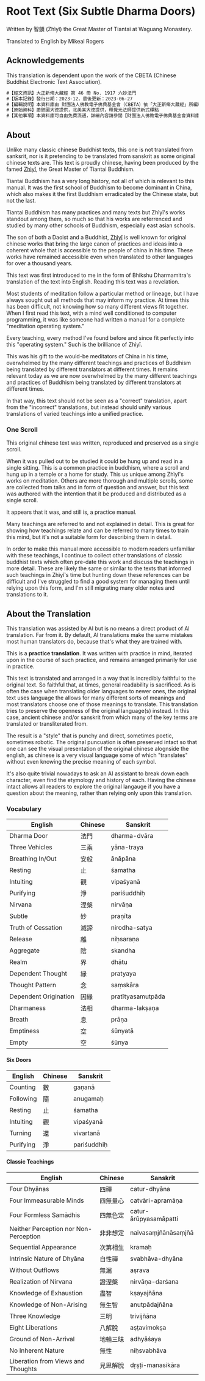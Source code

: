 # Root Text (Six Subtle Dharma Doors)

Written by 智顗 (Zhìyǐ) the Great Master of Tiantai at Waguang Monastery.

Translated to English by Mikeal Rogers

## Acknowledgements

This translation is dependent upon the work of the CBETA (Chinese Buddhist Electronic Text Association).

```txt
#【經文資訊】大正新脩大藏經 第 46 冊 No. 1917 六妙法門
#【版本記錄】發行日期：2023-12，最後更新：2023-06-27
#【編輯說明】本資料庫由 財團法人佛教電子佛典基金會（CBETA）依「大正新脩大藏經」所編輯
#【原始資料】蕭鎮國大德提供，北美某大德提供，釋覺光法師提供新式標點
#【其他事項】本資料庫可自由免費流通，詳細內容請參閱【財團法人佛教電子佛典基金會資料庫版權宣告】
```

## About

Unlike many classic chinese Buddhist texts, this one is not translated from sanksrit, nor is it pretending to be translated from sanskrit as some original chinese texts are. This text is proudly chinese, having been produced by the famed [Zhìyǐ](https://en.wikipedia.org/wiki/Zhiyi), the Great Master of Tiantai Buddhism.

Tiantai Buddhism has a very long history, not all of which is relevant to this manual. It was the first school of Buddhism to become dominant in China, which also makes it the first Buddhism erradicated by the Chinese state, but not the last.

Tiantai Buddhism has many practices and many texts but Zhìyǐ's works standout among them, so much so that his works are referrenced and studied by many other schools of Buddhism, especially east asian schools.

The son of both a Daoist and a Buddhist, [Zhìyǐ](https://en.wikipedia.org/wiki/Zhiyi) is well known for original chinese works that bring the large canon of practices and ideas into a coherent whole that is accessible to the people of china in his time. These works have remained accessible even when translated to other languages for over a thousand years.

This text was first introduced to me in the form of Bhikshu Dharmamitra's translation of the text into English. Reading this text was a revelation.

Most students of meditation follow a particular method or lineage, but I have always sought out all methods that may inform my practice. At times this has been difficult, not knowing how so many different views fit together. When I first read this text, with a mind well conditioned to computer programming, it was like someone had written a manual for a complete "meditation operating system."

Every teaching, every method I've found before and since fit perfectly into this "operating system." Such is the brilliance of Zhìyǐ.

This was his gift to the would-be meditators of China in his time, overwhelmed by the many different teachings and practices of Buddhism being translated by different translators at different times. It remains relevant today as we are now overwhelmed by the many different teachings and practices of Buddhism being translated by different translators at different times.

In that way, this text should not be seen as a "correct" translation, apart from the "incorrect" translations, but instead should unify various translations of varied teachings into a unified practice.

### One Scroll

This original chinese text was written, reproduced and preserved as a single scroll.

When it was pulled out to be studied it could be hung up and read in a single sitting. This is a common practice in buddhism, where a scroll and hung up in a temple or a home for study. This us unique among Zhìyǐ's works on meditation. Others are more thorough and multiple scrolls, some are collected from talks and in form of question and answer, but this text was authored with the intention that it be produced and distributed as a single scroll.

It appears that it was, and still is, a practice manual.

Many teachings are referred to and not explained in detail. This is great for showing how teachings relate and can be referred to many times to train this mind, but it's not a suitable form for describing them in detail.

In order to make this manual more accessible to modern readers unfamiliar with these teachings, I continue to collect other translations of  classic buddhist texts which often pre-date this work and discuss the teachings in more detail. These are likely the same or similar to the texts that informed such teachings in  Zhìyǐ's time but hunting down these references can be difficult and I've struggled to find a good system for managing them until relying upon this form, and I'm still migrating many older notes and translations to it.

## About the Translation

This translation was assisted by AI but is no means a direct product of AI translation. Far from it. By default, AI translations make the same mistakes most human translators do, because that's what they are trained with.

This is a **practice translation**. It was written with practice in mind, iterated upon in the course of such practice, and remains arranged primarily for use in practice.

This text is translated and arranged in a way that is incredibly faithful to the original text. So faithful that, at times, general readability is sacrificed. As is often the case when translating older languages to newer ones, the original text uses language the allows for many different sorts of meanings and most translators choose one of those meanings to translate. This translation tries to preserve the openness of the original language(s) instead. In this case, ancient chinese and/or sanskrit from which many of the key terms are translated or transliterated from.

The result is a "style" that is punchy and direct, sometimes poetic, sometimes robotic. The original puncuation is often preserved intact so that one can see the visual presentation of the original chinese alognside the english, as chinese is a very visual language some of which "translates" without even knowing the precise meaning of each symbol.

It's also quite trivial nowadays to ask an AI assistant to break down each character, even find the etymology and history of each. Having the chinese intact allows all readers to explore the original langauge if you have a question about the meaning, rather than relying only upon this translation.

### Vocabulary

| English           | Chinese       | Sanskrit         |
|-------------------|---------------|------------------|
| Dharma Door       | 法門          | dharma-dvāra     |
| Three Vehicles    | 三乘          | yāna-traya       |
| Breathing In/Out  | 安般          | ānāpāna          |
| Resting           | 止            | śamatha          |
| Intuiting         | 觀            | vipaśyanā        |
| Purifying         | 淨            | pariśuddhiḥ      |
| Nirvana           | 涅槃          | nirvāṇa          |
| Subtle            | 妙            | praṇīta          |
| Truth of Cessation| 滅諦          | nirodha-satya    |
| Release           | 離            | niḥsaraṇa        |
| Aggregate         | 陰            | skandha          |
| Realm             | 界            | dhātu            |
| Dependent Thought | 縁            | pratyaya         |
| Thought Pattern   | 念            | saṃskāra         |
| Dependent Origination             | 因緣          | pratītyasamutpāda |
| Dharmaness                        | 法相          | dharma-lakṣaṇa    |
| Breath                            | 息            | prāṇa             |
| Emptiness                         | 空            | śūnyatā           |
| Empty                             | 空            | śūnya           |

#### Six Doors

| English            | Chinese       | Sanskrit         |
|--------------------|---------------|------------------|
| Counting           | 數            | gaṇanā           |
| Following          | 隨            | anugamaḥ         |
| Resting            | 止            | śamatha          |
| Intuiting          | 觀            | vipaśyanā        |
| Turning            | 還            | vivartanā        |
| Purifying          | 淨            | pariśuddhiḥ      |

#### Classic Teachings

| English                           | Chinese       | Sanskrit         |
|-----------------------------------|---------------|------------------|
| Four Dhyānas                      | 四禪          | catur-dhyāna     |
| Four Immeasurable Minds           | 四無量心      | catvāri-apramāṇa   |
| Four Formless Samādhis            | 四無色定      | catur-ārūpyasamāpatti  |
| Neither Perception nor Non-Perception | 非非想定   | naivasaṃjñānāsaṃjñā  |
| Sequential Appearance             | 次第相生      | kramaḥ                   |
| Intrinsic Nature of Dhyāna        | 自性禪        | svabhāva-dhyāna     |
| Without Outflows                  | 無漏          | aṣrava           |
| Realization of Nirvana            | 證涅槃        | nirvāṇa-darśana           |
| Knowledge of Exhaustion           | 盡智          | kṣayajñāna       |
| Knowledge of Non-Arising          | 無生智        | anutpādajñāna    |
| Three Knowledge                   | 三明          | trivijñāna       |
| Eight Liberations                 | 八解脫        | aṣṭavimokṣa      |
| Ground of Non-Arrival             | 地輪三昧      | adhyāśaya        |
| No Inherent Nature                | 無性          | niḥsvabhāva      |
| Liberation from Views and Thoughts| 見思解脫      | dṛṣṭi-manasikāra |
